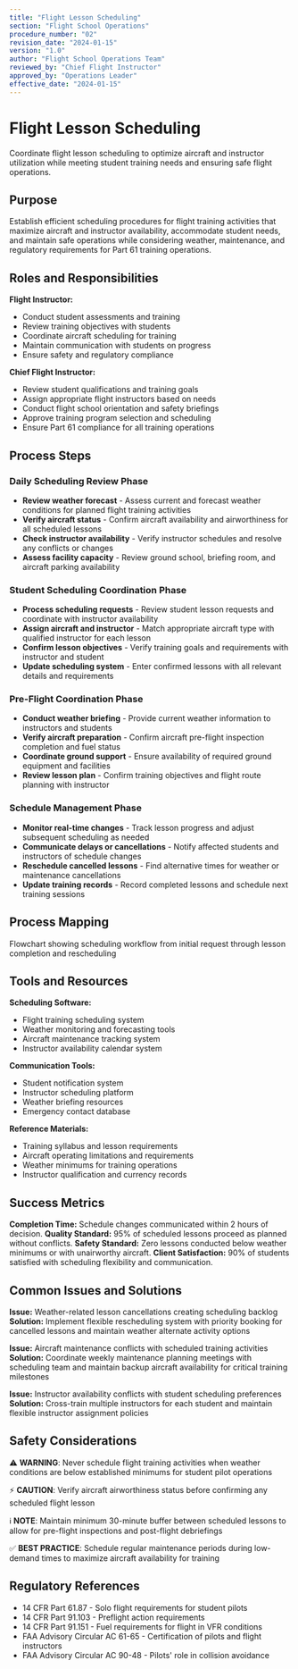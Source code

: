 ```yaml
---
title: "Flight Lesson Scheduling"
section: "Flight School Operations"
procedure_number: "02"
revision_date: "2024-01-15"
version: "1.0"
author: "Flight School Operations Team"
reviewed_by: "Chief Flight Instructor"
approved_by: "Operations Leader"
effective_date: "2024-01-15"
---
```


# Flight Lesson Scheduling

Coordinate flight lesson scheduling to optimize aircraft and instructor utilization while meeting student training needs and ensuring safe flight operations.

## Purpose

Establish efficient scheduling procedures for flight training activities that maximize aircraft and instructor availability, accommodate student needs, and maintain safe operations while considering weather, maintenance, and regulatory requirements for Part 61 training operations.

## Roles and Responsibilities

**Flight Instructor:**

- Conduct student assessments and training
- Review training objectives with students
- Coordinate aircraft scheduling for training
- Maintain communication with students on progress
- Ensure safety and regulatory compliance

**Chief Flight Instructor:**

- Review student qualifications and training goals
- Assign appropriate flight instructors based on needs
- Conduct flight school orientation and safety briefings
- Approve training program selection and scheduling
- Ensure Part 61 compliance for all training operations
## Process Steps

### Daily Scheduling Review Phase

- **Review weather forecast** - Assess current and forecast weather conditions for planned flight training activities
- **Verify aircraft status** - Confirm aircraft availability and airworthiness for all scheduled lessons
- **Check instructor availability** - Verify instructor schedules and resolve any conflicts or changes
- **Assess facility capacity** - Review ground school, briefing room, and aircraft parking availability

### Student Scheduling Coordination Phase

- **Process scheduling requests** - Review student lesson requests and coordinate with instructor availability
- **Assign aircraft and instructor** - Match appropriate aircraft type with qualified instructor for each lesson
- **Confirm lesson objectives** - Verify training goals and requirements with instructor and student
- **Update scheduling system** - Enter confirmed lessons with all relevant details and requirements

### Pre-Flight Coordination Phase

- **Conduct weather briefing** - Provide current weather information to instructors and students
- **Verify aircraft preparation** - Confirm aircraft pre-flight inspection completion and fuel status
- **Coordinate ground support** - Ensure availability of required ground equipment and facilities
- **Review lesson plan** - Confirm training objectives and flight route planning with instructor

### Schedule Management Phase

- **Monitor real-time changes** - Track lesson progress and adjust subsequent scheduling as needed
- **Communicate delays or cancellations** - Notify affected students and instructors of schedule changes
- **Reschedule cancelled lessons** - Find alternative times for weather or maintenance cancellations
- **Update training records** - Record completed lessons and schedule next training sessions

## Process Mapping

Flowchart showing scheduling workflow from initial request through lesson completion and rescheduling

## Tools and Resources

**Scheduling Software:**

- Flight training scheduling system
- Weather monitoring and forecasting tools
- Aircraft maintenance tracking system
- Instructor availability calendar system

**Communication Tools:**

- Student notification system
- Instructor scheduling platform
- Weather briefing resources
- Emergency contact database

**Reference Materials:**

- Training syllabus and lesson requirements
- Aircraft operating limitations and requirements
- Weather minimums for training operations
- Instructor qualification and currency records

## Success Metrics

**Completion Time:** Schedule changes communicated within 2 hours of decision.
**Quality Standard:** 95% of scheduled lessons proceed as planned without conflicts.
**Safety Standard:** Zero lessons conducted below weather minimums or with unairworthy aircraft.
**Client Satisfaction:** 90% of students satisfied with scheduling flexibility and communication.

## Common Issues and Solutions

**Issue:** Weather-related lesson cancellations creating scheduling backlog
**Solution:** Implement flexible rescheduling system with priority booking for cancelled lessons and maintain weather alternate activity options

**Issue:** Aircraft maintenance conflicts with scheduled training activities
**Solution:** Coordinate weekly maintenance planning meetings with scheduling team and maintain backup aircraft availability for critical training milestones

**Issue:** Instructor availability conflicts with student scheduling preferences
**Solution:** Cross-train multiple instructors for each student and maintain flexible instructor assignment policies

## Safety Considerations

⚠️ **WARNING**: Never schedule flight training activities when weather conditions are below established minimums for student pilot operations

⚡ **CAUTION**: Verify aircraft airworthiness status before confirming any scheduled flight lesson

ℹ️ **NOTE**: Maintain minimum 30-minute buffer between scheduled lessons to allow for pre-flight inspections and post-flight debriefings

✅ **BEST PRACTICE**: Schedule regular maintenance periods during low-demand times to maximize aircraft availability for training

## Regulatory References

- 14 CFR Part 61.87 - Solo flight requirements for student pilots
- 14 CFR Part 91.103 - Preflight action requirements
- 14 CFR Part 91.151 - Fuel requirements for flight in VFR conditions
- FAA Advisory Circular AC 61-65 - Certification of pilots and flight instructors
- FAA Advisory Circular AC 90-48 - Pilots' role in collision avoidance
